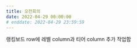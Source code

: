 ```yaml
---
title: 오전회의
date: 2022-04-29 00:00:00
# enddate: 2022-04-29 23:59:59
---
```


랭킹보드 row에 레벨 column과 티어 column 추가 작업함
